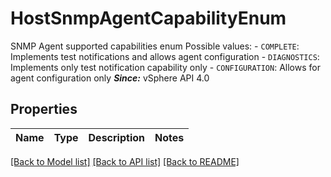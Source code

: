 # HostSnmpAgentCapabilityEnum

SNMP Agent supported capabilities enum  Possible values: - `COMPLETE`: Implements test notifications and allows agent configuration - `DIAGNOSTICS`: Implements only test notification capability only - `CONFIGURATION`: Allows for agent configuration only    ***Since:*** vSphere API 4.0 

## Properties
Name | Type | Description | Notes
------------ | ------------- | ------------- | -------------

[[Back to Model list]](../README.md#documentation-for-models) [[Back to API list]](../README.md#documentation-for-api-endpoints) [[Back to README]](../README.md)


